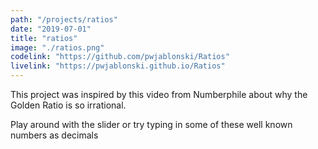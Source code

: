 ```yaml
---
path: "/projects/ratios"
date: "2019-07-01"
title: "ratios"
image: "./ratios.png"
codelink: "https://github.com/pwjablonski/Ratios"
livelink: "https://pwjablonski.github.io/Ratios"
---
```


This project was inspired by this video from Numberphile about why the Golden Ratio is so irrational.

Play around with the slider or try typing in some of these well known numbers as decimals
